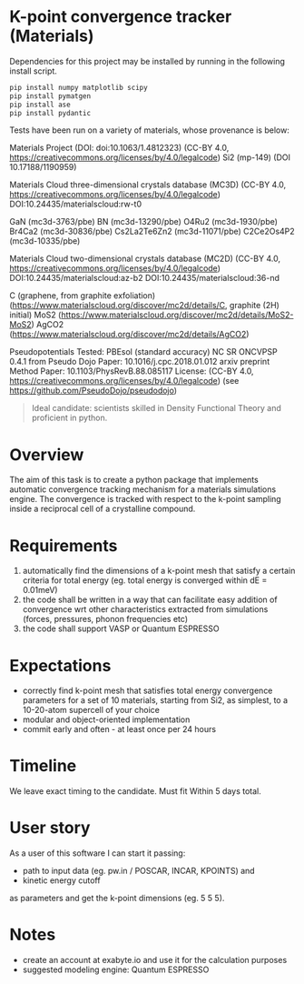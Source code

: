 # K-point convergence tracker (Materials)

Dependencies for this project may be installed by running in the following install script.

```bash
pip install numpy matplotlib scipy 
pip install pymatgen
pip install ase 
pip install pydantic 
```

Tests have been run on a variety of materials, whose provenance is below:

Materials Project (DOI: doi:10.1063/1.4812323)
(CC-BY 4.0, https://creativecommons.org/licenses/by/4.0/legalcode)
Si2 (mp-149) (DOI 10.17188/1190959)

Materials Cloud three-dimensional crystals database (MC3D) 
(CC-BY 4.0, https://creativecommons.org/licenses/by/4.0/legalcode)
DOI:10.24435/materialscloud:rw-t0

GaN (mc3d-3763/pbe)
BN (mc3d-13290/pbe)
O4Ru2 (mc3d-1930/pbe)
Br4Ca2 (mc3d-30836/pbe)
Cs2La2Te6Zn2 (mc3d-11071/pbe)
C2Ce2Os4P2 (mc3d-10335/pbe)

Materials Cloud two-dimensional crystals database (MC2D)
(CC-BY 4.0, https://creativecommons.org/licenses/by/4.0/legalcode)
DOI:10.24435/materialscloud:az-b2 
DOI:10.24435/materialscloud:36-nd 
 
C (graphene, from graphite exfoliation) (https://www.materialscloud.org/discover/mc2d/details/C, graphite (2H) initial)
MoS2 (https://www.materialscloud.org/discover/mc2d/details/MoS2-MoS2)
AgCO2 (https://www.materialscloud.org/discover/mc2d/details/AgCO2)


Pseudopotentials Tested:
PBEsol (standard accuracy) NC SR ONCVPSP 0.4.1 from Pseudo Dojo 
	Paper: 10.1016/j.cpc.2018.01.012 arxiv preprint 
	Method Paper: 10.1103/PhysRevB.88.085117
	License: (CC-BY 4.0, https://creativecommons.org/licenses/by/4.0/legalcode) 
	(see https://github.com/PseudoDojo/pseudodojo)
		

> Ideal candidate: scientists skilled in Density Functional Theory and proficient in python.

# Overview

The aim of this task is to create a python package that implements automatic convergence tracking mechanism for a materials simulations engine. The convergence is tracked with respect to the k-point sampling inside a reciprocal cell of a crystalline compound.

# Requirements

1. automatically find the dimensions of a k-point mesh that satisfy a certain criteria for total energy (eg. total energy is converged within dE = 0.01meV)
1. the code shall be written in a way that can facilitate easy addition of convergence wrt other characteristics extracted from simulations (forces, pressures, phonon frequencies etc)
1. the code shall support VASP or Quantum ESPRESSO

# Expectations

- correctly find k-point mesh that satisfies total energy convergence parameters for a set of 10 materials, starting from Si2, as simplest, to a 10-20-atom supercell of your choice
- modular and object-oriented implementation
- commit early and often - at least once per 24 hours

# Timeline

We leave exact timing to the candidate. Must fit Within 5 days total.

# User story

As a user of this software I can start it passing:

- path to input data (eg. pw.in / POSCAR, INCAR, KPOINTS) and
- kinetic energy cutoff

as parameters and get the k-point dimensions (eg. 5 5 5).

# Notes

- create an account at exabyte.io and use it for the calculation purposes
- suggested modeling engine: Quantum ESPRESSO
